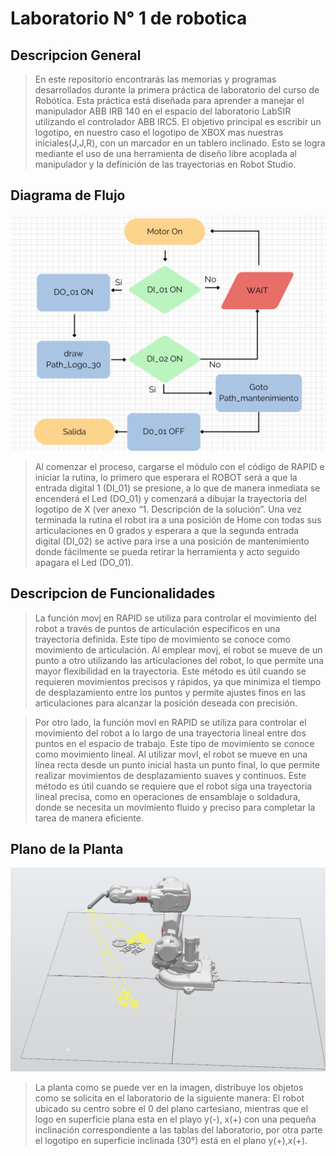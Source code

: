 # Laboratorio N° 1 de robotica
## Descripcion General
>En este repositorio encontrarás las memorias y programas desarrollados durante la primera práctica de laboratorio del curso de Robótica. Esta práctica está diseñada para aprender a manejar el manipulador ABB IRB 140 en el espacio del laboratorio LabSIR utilizando el controlador ABB IRC5. El objetivo principal es escribir un logotipo, en nuestro caso el logotipo de XBOX mas nuestras iniciales(J,J,R), con un marcador en un tablero inclinado. Esto se logra mediante el uso de una herramienta de diseño libre acoplada al manipulador y la definición de las trayectorias en Robot Studio.
## Diagrama de Flujo
![Screenshot of a comment on a GitHub issue showing an image, added in the Markdown, of an Octocat smiling and raising a tentacle.](https://github.com/JuanAAlonso/Laboratorio1-Robtica-Industrial/blob/main/2.%20Diagrama%20de%20flujo/Diagrama%20de%20flujo%20acciones%20del%20robot.png)
>Al comenzar el proceso, cargarse el módulo con el código de RAPID e iniciar la rutina, lo primero que esperara el ROBOT será a que la entrada digital 1 (DI_01) se presione, a lo que de manera inmediata se encenderá el Led (DO_01) y comenzará a dibujar la trayectoria del logotipo de X (ver anexo “1. Descripción de la solución”. Una vez terminada la rutina el robot ira a una posición de Home con todas sus articulaciones en 0 grados y esperara a que la segunda entrada digital (DI_02) se active para irse a una posición de mantenimiento donde fácilmente se pueda retirar la herramienta y acto seguido apagara el Led (DO_01).
## Descripcion de Funcionalidades
>La función movj en RAPID se utiliza para controlar el movimiento del robot a través de puntos de articulación específicos en una trayectoria definida. Este tipo de movimiento se conoce como movimiento de articulación. Al emplear movj, el robot se mueve de un punto a otro utilizando las articulaciones del robot, lo que permite una mayor flexibilidad en la trayectoria. Este método es útil cuando se requieren movimientos precisos y rápidos, ya que minimiza el tiempo de desplazamiento entre los puntos y permite ajustes finos en las articulaciones para alcanzar la posición deseada con precisión.

>Por otro lado, la función movl en RAPID se utiliza para controlar el movimiento del robot a lo largo de una trayectoria lineal entre dos puntos en el espacio de trabajo. Este tipo de movimiento se conoce como movimiento lineal. Al utilizar movl, el robot se mueve en una línea recta desde un punto inicial hasta un punto final, lo que permite realizar movimientos de desplazamiento suaves y continuos. Este método es útil cuando se requiere que el robot siga una trayectoria lineal precisa, como en operaciones de ensamblaje o soldadura, donde se necesita un movimiento fluido y preciso para completar la tarea de manera eficiente.
## Plano de la Planta
![Screenshot of a comment on a GitHub issue showing an image, added in the Markdown, of an Octocat smiling and raising a tentacle.](https://github.com/JuanAAlonso/Laboratorio1-Robtica-Industrial/blob/main/3.%20Estación%20y%20distribución%20de%20objetos.PNG)
>La planta como se puede ver en la imagen, distribuye los objetos como se solicita en el laboratorio de la siguiente manera: El robot ubicado su centro sobre el 0 del plano cartesiano, mientras que el logo en superficie plana esta en el playo y(-), x(+) con una pequeña inclinación correspondiente a las tablas del laboratorio, por otra parte el logotipo en superficie inclinada (30°) está en el plano y(+),x(+).
